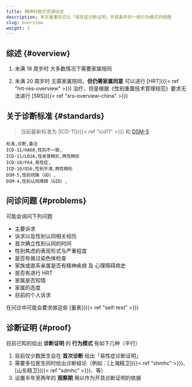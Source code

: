 ```yaml
---
title: 精神科医疗资源综述
description: 本文着重形式化「易性症诊断证明」开具条件的一般行为模式的梳理
slug: overview
weight: 1
---
```


## 综述 {#overview}

1. 未满 18 周岁时
   大多数情况下需要家属陪同

1. 未满 20 周岁时
   无需家属陪同，**但仍需家属同意**
   可以进行 [HRT]({{< ref "hrt-res-overview" >}}) 治疗，但是根据《性别重置技术管理规范》要求无法进行 [SRS]({{< ref "srs-overview-china" >}})

## 关于诊断标准 {#standards}

> 当前最新标准为 [ICD-11]({{< ref "icd11" >}}) 和 [DSM-5](https://zh.wikipedia.org/wiki/DSM-5)

```csv
标准,诊断,备注
ICD-11/HA60,性别不一致,
ICD-11/LD2A,性发育畸形,两性畸形
ICD-10/F64,易性症,
ICD-10/Q56,性别不清,两性畸形
DSM-5,性别烦躁（GD）,
DSM-4,性别认同障碍（GID）,
```

## 问诊问题 {#problems}

可能会询问下列问题

- 主要诉求
- 诉求以及性别认同相关经历
- 首次确立性别认同的时间
- 性别焦虑的表现形式与严重程度
- 是否有做过染色体检查
- 家族或直系亲属是否有精神疾病 及 心理障碍病史
- 是否有进行 HRT
- 家属是否知情
- 家属的态度
- 目前的个人诉求

在问诊中可能会要求做这些 [量表]({{< ref "self-test" >}})

## 诊断证明 {#proof}

目前已知的给出 **诊断证明** 的 **行为模式** 有如下几种（平行）

1. 目前仅少数医生会在 **首次诊断** 给出「易性症诊断证明」
1. 需要多位医生同时给出诊断结论（例如：[上海精卫]({{< ref "shmhc" >}})、[山东精卫]({{< ref "sdmhc" >}})、等）
1. 设置半年至两年的 **观察期** 用以作为开具诊断证明的依据
